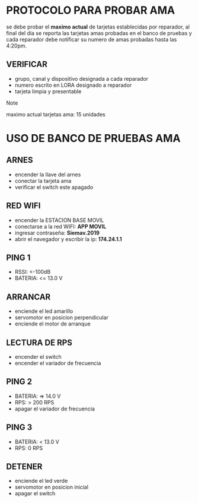 # PROTOCOLO PARA PROBAR AMA
se debe probar el **maximo actual** de tarjetas establecidas por reparador, al final del dia se reporta las tarjetas amas probadas en el banco de pruebas y cada reparador debe notificar su numero de amas probadas hasta las 4:20pm.
## VERIFICAR
- grupo, canal y dispositivo designada a cada reparador
- numero escrito en LORA designado a reparador
- tarjeta limpia y presentable
> [!NOTE]
> maximo actual tarjetas ama: 15 unidades

# USO DE BANCO DE PRUEBAS AMA
## ARNES
- encender la llave del arnes
- conectar la tarjeta ama 
- verificar el switch este apagado
## RED WIFI
- encender la ESTACION BASE MOVIL
- conectarse a la red WIFI: **APP MOVIL**
- ingresar contraseña: **Siemav.2019**
- abrir el navegador y escribir la ip: **174.24.1.1**
## PING 1 
- RSSI: <-100dB
- BATERIA: <= 13.0 V
## ARRANCAR
- enciende el led amarillo 
- servomotor en posicion perpendicular
- enciende el motor de arranque 
## LECTURA DE RPS 
- encender el switch
- encender el variador de frecuencia
## PING 2
- BATERIA: => 14.0 V
- RPS: > 200 RPS
- apagar el variador de frecuencia
## PING 3
- BATERIA: < 13.0 V
- RPS: 0 RPS
## DETENER 
- enciende el led verde 
- servomotor en posicion inicial
- apagar el switch


